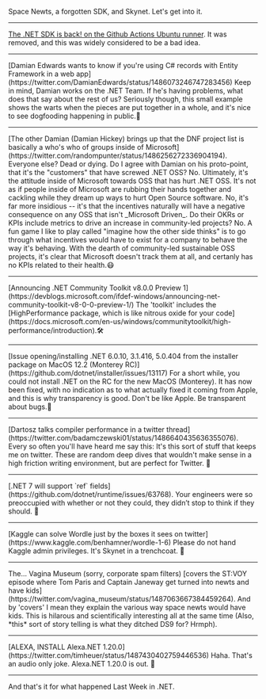 Space Newts, a forgotten SDK, and Skynet.  Let's get into it.

<hr />

[The .NET SDK is back!  on the Github Actions Ubuntu runner](https://github.com/actions/virtual-environments/issues/4424).  It was removed, and this was widely considered to be a bad idea.

<hr />
[Damian Edwards wants to know if you're using C# records with Entity Framework in a web app](https://twitter.com/DamianEdwards/status/1486073246747283456)  Keep in mind, Damian works on the .NET Team. If he's having problems, what does that say about the rest of us?  Seriously though, this small example shows the warts when the pieces are put together in a whole, and it's nice to see dogfooding happening in public.🐶
<hr />
[The other Damian (Damian Hickey) brings up that the DNF project list is basically a who's who of groups inside of Microsoft](https://twitter.com/randompunter/status/1486256272336904194). Everyone else? Dead or dying. Do I agree with Damian on his proto-point, that it's the "customers" that have screwed .NET OSS?  No. Ultimately, it's the attitude inside of Microsoft towards OSS that has hurt .NET OSS. It's not as if people inside of Microsoft are rubbing their hands together and cackling while they dream up ways to hurt Open Source software.  No, it's far more insidious -- it's that the incentives naturally will have a negative consequence on any OSS that isn't _Microsoft Driven_.  Do their OKRs or KPIs include metrics to drive an increase in community-led projects? No. A fun game I like to play called "imagine how the other side thinks" is to go through what incentives would have to exist for a company to behave the way it's behaving.  With the dearth of community-led sustainable OSS projects, it's clear that Microsoft doesn't track them at all, and certanly has no KPIs related to their health.😷
<hr />
[Announcing .NET Community Toolkit v8.0.0 Preview 1](https://devblogs.microsoft.com/ifdef-windows/announcing-net-community-toolkit-v8-0-0-preview-1/) The 'toolkit' includes the [HighPerformance package, which is like nitrous oxide for your code](https://docs.microsoft.com/en-us/windows/communitytoolkit/high-performance/introduction).🛠
<hr />
[Issue opening/installing .NET 6.0.10, 3.1.416, 5.0.404 from the installer package on MacOS 12.2 (Monterey RC)](https://github.com/dotnet/installer/issues/13117)  For a short while, you could not install .NET on the RC for the new MacOS (Monterey).  It has now been fixed, with no indication as to what actually fixed it coming from Apple, and this is why transparency is good.  Don't be like Apple. Be transparent about bugs.🍎
<hr />
[Dartosz talks compiler performance in a twitter thread](https://twitter.com/badamczewski01/status/1486640435636355076). Every so often you'll have heard me say this: It's this sort of stuff that keeps me on twitter.  These are random deep dives that wouldn't make sense in a high friction writing environment, but are perfect for Twitter. 🧵
<hr />
[.NET 7 will support `ref` fields](https://github.com/dotnet/runtime/issues/63768). Your engineers were so preoccupied with whether or not they could, they didn’t stop to think if they should. 🐒
<hr />
[Kaggle can solve Wordle just by the boxes it sees on twitter](https://www.kaggle.com/benhamner/wordle-1-6) Please do not hand Kaggle admin privileges.  It's Skynet in a trenchcoat. 🤖
<hr />
The... Vagina Museum (sorry, corporate spam filters) [covers the ST:VOY episode where Tom Paris and Captain Janeway get turned into newts and have kids](https://twitter.com/vagina_museum/status/1487063667384459264). And by 'covers' I mean they explain the various way space newts would have kids.  This is hilarous and scientifically interesting all at the same time  (Also, *this* sort of story telling is what they ditched DS9 for? Hrmph).
<hr />
[ALEXA, INSTALL Alexa.NET 1.20.0](https://twitter.com/timheuer/status/1487430402759446536) Haha. That's an audio only joke.  Alexa.NET 1.20.0 is out. 🤖
<hr />
And that's it for what happened Last Week in .NET.
